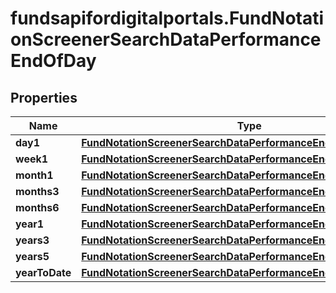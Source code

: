 # fundsapifordigitalportals.FundNotationScreenerSearchDataPerformanceEndOfDay

## Properties

Name | Type | Description | Notes
------------ | ------------- | ------------- | -------------
**day1** | [**FundNotationScreenerSearchDataPerformanceEndOfDayDay1**](FundNotationScreenerSearchDataPerformanceEndOfDayDay1.md) |  | [optional] 
**week1** | [**FundNotationScreenerSearchDataPerformanceEndOfDayWeek1**](FundNotationScreenerSearchDataPerformanceEndOfDayWeek1.md) |  | [optional] 
**month1** | [**FundNotationScreenerSearchDataPerformanceEndOfDayMonth1**](FundNotationScreenerSearchDataPerformanceEndOfDayMonth1.md) |  | [optional] 
**months3** | [**FundNotationScreenerSearchDataPerformanceEndOfDayMonths3**](FundNotationScreenerSearchDataPerformanceEndOfDayMonths3.md) |  | [optional] 
**months6** | [**FundNotationScreenerSearchDataPerformanceEndOfDayMonths6**](FundNotationScreenerSearchDataPerformanceEndOfDayMonths6.md) |  | [optional] 
**year1** | [**FundNotationScreenerSearchDataPerformanceEndOfDayYear1**](FundNotationScreenerSearchDataPerformanceEndOfDayYear1.md) |  | [optional] 
**years3** | [**FundNotationScreenerSearchDataPerformanceEndOfDayYears3**](FundNotationScreenerSearchDataPerformanceEndOfDayYears3.md) |  | [optional] 
**years5** | [**FundNotationScreenerSearchDataPerformanceEndOfDayYears5**](FundNotationScreenerSearchDataPerformanceEndOfDayYears5.md) |  | [optional] 
**yearToDate** | [**FundNotationScreenerSearchDataPerformanceEndOfDayYearToDate**](FundNotationScreenerSearchDataPerformanceEndOfDayYearToDate.md) |  | [optional] 


